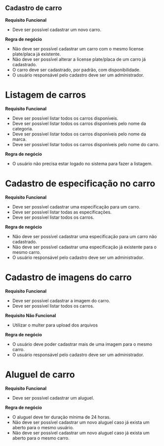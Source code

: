 ## Cadastro de carro

**Requisito Funcional**
- Deve ser possível cadastrar um novo carro.

**Regra de negócio**
- Não deve ser possível cadastrar um carro com o mesmo license plate/placa já existente.
- Não deve ser possível alterar a license plate/placa de um carro já cadastrado.
- O carro deve ser cadastrado, por padrão, com disponibilidade.
- O usuário responsável pelo cadastro deve ser um administrador.

# Listagem de carros
**Requisito Funcional**
- Deve ser possível listar todos os carros disponíveis.
- Deve ser possível listar todos os carros disponíveis pelo nome da categoria.
- Deve ser possível listar todos os carros disponíveis pelo nome da marca.
- Deve ser possível listar todos os carros disponíveis pelo nome do carro.

**Regra de negócio**
- O usuário não precisa estar logado no sistema para fazer a listagem.

# Cadastro de especificação no carro

**Requisito Funcional**
- Deve ser possível cadastrar uma especificação para um carro.
- Deve ser possível listar todas as especificações.
- Deve ser possível listar todos os carros.

**Regra de negócio**
- Não deve ser possível cadastrar uma especificação para um carro não cadastrado.
- Não deve ser possível cadastrar uma especificação já existente para o mesmo carro.
- O usuário responsável pelo cadastro deve ser um administrador.


# Cadastro de imagens do carro

**Requisito Funcional**
- Deve ser possível cadastrar a imagem do carro.
- Deve ser possível listar todos os carros.

**Requisito Não Funcional**
- Utilizar o multer para upload dos arquivos

**Regra de negócio**
- O usuário deve poder cadastrar mais de uma imagem para o mesmo carro.
- O usuário responsável pelo cadastro deve ser um administrador.

# Aluguel de carro

**Requisito Funcional**
- Deve ser possível cadastrar um aluguel. 

**Regra de negócio**
- O aluguel deve ter duração mínima de 24 horas.
- Não deve ser possível cadastrar um novo aluguel caso já exista um aberto para o mesmo usuário.
- Não deve ser possível cadastrar um novo aluguel caso já exista um aberto para o mesmo carro.